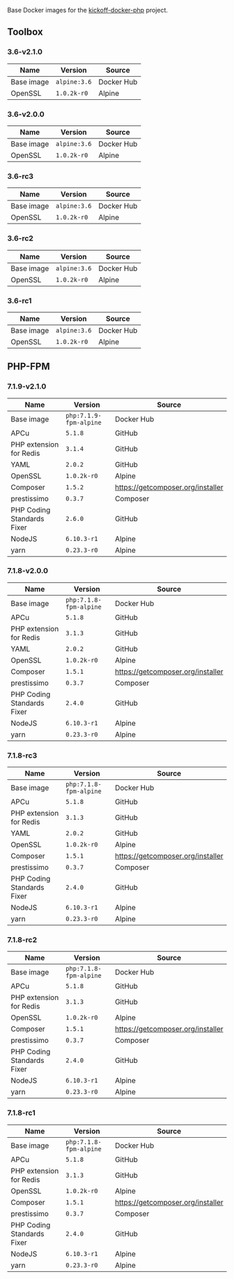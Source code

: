 Base Docker images for the [kickoff-docker-php](https://github.com/thecodingmachine/kickoff-docker-php/) project.

## Toolbox

### 3.6-v2.1.0

| Name       | Version                                    | Source     |
|------------|--------------------------------------------|------------|
| Base image | `alpine:3.6` | Docker Hub |
| OpenSSL    | `1.0.2k-r0`       | Alpine     |

### 3.6-v2.0.0

| Name       | Version                                    | Source     |
|------------|--------------------------------------------|------------|
| Base image | `alpine:3.6` | Docker Hub |
| OpenSSL    | `1.0.2k-r0`       | Alpine     |

### 3.6-rc3

| Name       | Version                                    | Source     |
|------------|--------------------------------------------|------------|
| Base image | `alpine:3.6` | Docker Hub |
| OpenSSL    | `1.0.2k-r0`       | Alpine     |

### 3.6-rc2

| Name       | Version                                    | Source     |
|------------|--------------------------------------------|------------|
| Base image | `alpine:3.6` | Docker Hub |
| OpenSSL    | `1.0.2k-r0`       | Alpine     |

### 3.6-rc1

| Name       | Version                                    | Source     |
|------------|--------------------------------------------|------------|
| Base image | `alpine:3.6` | Docker Hub |
| OpenSSL    | `1.0.2k-r0`       | Alpine     |

## PHP-FPM

### 7.1.9-v2.1.0

| Name                       | Version                                         | Source                            |
|----------------------------|-------------------------------------------------|-----------------------------------|
| Base image                 | `php:7.1.9-fpm-alpine` | Docker Hub                        |
| APCu                       | `5.1.8`               | GitHub                            |
| PHP extension for Redis    | `3.1.4`           | GitHub                            |
| YAML                       | `2.0.2`               | GitHub                            |
| OpenSSL                    | `1.0.2k-r0`            | Alpine                            |
| Composer                   | `1.5.2`           | https://getcomposer.org/installer |
| prestissimo                | `0.3.7`        | Composer                          |
| PHP Coding Standards Fixer | `2.6.0`       | GitHub                            |
| NodeJS                     | `6.10.3-r1`               | Alpine                            |
| yarn                       | `0.23.3-r0`               | Alpine                            |

### 7.1.8-v2.0.0

| Name                       | Version                                         | Source                            |
|----------------------------|-------------------------------------------------|-----------------------------------|
| Base image                 | `php:7.1.8-fpm-alpine` | Docker Hub                        |
| APCu                       | `5.1.8`               | GitHub                            |
| PHP extension for Redis    | `3.1.3`           | GitHub                            |
| YAML                       | `2.0.2`               | GitHub                            |
| OpenSSL                    | `1.0.2k-r0`            | Alpine                            |
| Composer                   | `1.5.1`           | https://getcomposer.org/installer |
| prestissimo                | `0.3.7`        | Composer                          |
| PHP Coding Standards Fixer | `2.4.0`       | GitHub                            |
| NodeJS                     | `6.10.3-r1`               | Alpine                            |
| yarn                       | `0.23.3-r0`               | Alpine                            |

### 7.1.8-rc3

| Name                       | Version                                         | Source                            |
|----------------------------|-------------------------------------------------|-----------------------------------|
| Base image                 | `php:7.1.8-fpm-alpine` | Docker Hub                        |
| APCu                       | `5.1.8`               | GitHub                            |
| PHP extension for Redis    | `3.1.3`           | GitHub                            |
| YAML                       | `2.0.2`               | GitHub                            |
| OpenSSL                    | `1.0.2k-r0`            | Alpine                            |
| Composer                   | `1.5.1`           | https://getcomposer.org/installer |
| prestissimo                | `0.3.7`        | Composer                          |
| PHP Coding Standards Fixer | `2.4.0`       | GitHub                            |
| NodeJS                     | `6.10.3-r1`               | Alpine                            |
| yarn                       | `0.23.3-r0`               | Alpine                            |

### 7.1.8-rc2

| Name                       | Version                                         | Source                            |
|----------------------------|-------------------------------------------------|-----------------------------------|
| Base image                 | `php:7.1.8-fpm-alpine` | Docker Hub                        |
| APCu                       | `5.1.8`               | GitHub                            |
| PHP extension for Redis    | `3.1.3`           | GitHub                            |
| OpenSSL                    | `1.0.2k-r0`            | Alpine                            |
| Composer                   | `1.5.1`           | https://getcomposer.org/installer |
| prestissimo                | `0.3.7`        | Composer                          |
| PHP Coding Standards Fixer | `2.4.0`       | GitHub                            |
| NodeJS                     | `6.10.3-r1`               | Alpine                            |
| yarn                       | `0.23.3-r0`               | Alpine                            |

### 7.1.8-rc1

| Name                       | Version                                         | Source                            |
|----------------------------|-------------------------------------------------|-----------------------------------|
| Base image                 | `php:7.1.8-fpm-alpine` | Docker Hub                        |
| APCu                       | `5.1.8`               | GitHub                            |
| PHP extension for Redis    | `3.1.3`           | GitHub                            |
| OpenSSL                    | `1.0.2k-r0`            | Alpine                            |
| Composer                   | `1.5.1`           | https://getcomposer.org/installer |
| prestissimo                | `0.3.7`        | Composer                          |
| PHP Coding Standards Fixer | `2.4.0`       | GitHub                            |
| NodeJS                     | `6.10.3-r1`               | Alpine                            |
| yarn                       | `0.23.3-r0`               | Alpine                            |
